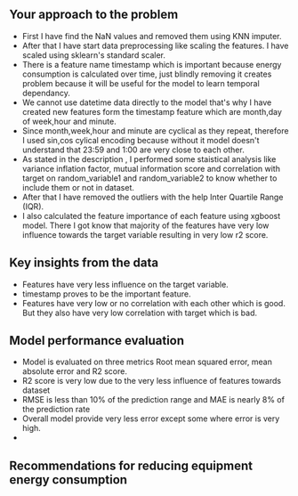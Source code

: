 ## Your approach to the problem
- First I have find the NaN values and removed them using KNN imputer.
- After that I have start data preprocessing like scaling the features. I have scaled using sklearn's standard scaler.
- There is a feature name timestamp which is important because energy consumption is calculated over time, just blindly removing it creates problem because it will be useful for the model to learn temporal dependancy.
- We cannot use datetime data directly to the model that's why I have created new features form the timestamp feature which are month,day of week,hour and minute.
- Since month,week,hour and minute are cyclical as they repeat, therefore I used sin,cos cylical encoding because without it model doesn't understand that 23:59 and 1:00 are very close to each other.
- As stated in the description , I performed some staistical analysis like variance inflation factor, mutual information score and correlation with target on random_variable1 and random_variable2 to know whether to include them or not in dataset.
- After that I have removed the outliers with the help Inter Quartile Range (IQR).
- I also calculated the feature importance of each feature using xgboost model. There I got know that majority of the features have very low influence towards the target variable resulting in very low r2 score.

## Key insights from the data
- Features have very less influence on the target variable.
- timestamp proves to be the important feature.
- Features have very low or no correlation with each other which is good. But they also have very low correlation with target which is bad.

## Model performance evaluation
- Model is evaluated on three metrics Root mean squared error, mean absolute error and R2 score.
- R2 score is very low due to the very less influence of features towards dataset
- RMSE is less than 10% of the prediction range and MAE is nearly 8% of the prediction rate
- Overall model provide very less error except some where error is very high.
- 
## Recommendations for reducing equipment energy consumption


